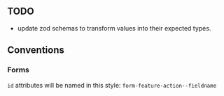 ## TODO
- update zod schemas to transform values into their expected types.


## Conventions
### Forms
`id` attributes will be named in this style: `form-feature-action--fieldname` 

